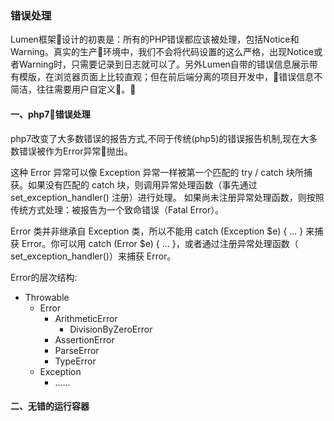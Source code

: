### 错误处理

Lumen框架设计的初衷是：所有的PHP错误都应该被处理，包括Notice和Warning。真实的生产环境中，我们不会将代码设置的这么严格，出现Notice或者Warning时，只需要记录到日志就可以了。另外Lumen自带的错误信息展示带有模版，在浏览器页面上比较直观；但在前后端分离的项目开发中，错误信息不简洁，往往需要用户自定义。

#### 一、php7错误处理

php7改变了大多数错误的报告方式,不同于传统(php5)的错误报告机制,现在大多数错误被作为Error异常抛出。

这种 Error 异常可以像 Exception 异常一样被第一个匹配的 try / catch 块所捕获。如果没有匹配的 catch 块，则调用异常处理函数（事先通过 set_exception_handler() 注册）进行处理。 如果尚未注册异常处理函数，则按照传统方式处理：被报告为一个致命错误（Fatal Error）。

Error 类并非继承自 Exception 类，所以不能用 catch (Exception $e) { ... } 来捕获 Error。你可以用 catch (Error $e) { ... }，或者通过注册异常处理函数（ set_exception_handler()）来捕获 Error。

Error的层次结构:

- Throwable
    - Error
        - ArithmeticError
            - DivisionByZeroError
        - AssertionError
        - ParseError
        - TypeError
    - Exception
        - ......

#### 二、无错的运行容器



